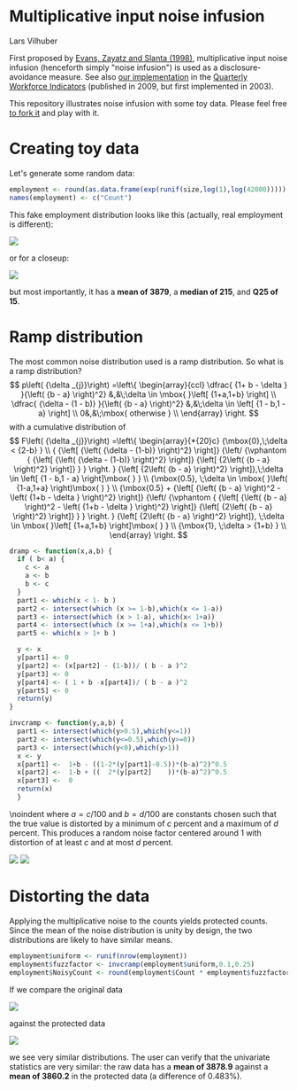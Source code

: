 # Multiplicative input noise infusion
Lars Vilhuber  


First proposed by [Evans, Zayatz and Slanta (1998)](http://www.jos.nu/Articles/abstract.asp?article=144537), multiplicative input noise infusion (henceforth simply "noise infusion") is used as a disclosure-avoidance measure. See also [our implementation](https://ideas.repec.org/h/nbr/nberch/0485.html) in the [Quarterly Workforce Indicators](http://lehd.ces.census.gov/data) (published in 2009, but first implemented in 2003).

This repository illustrates noise infusion with some toy data. 
Please feel free [to fork it](https://github.com/larsvilhuber/rampnoise/) and play with it.

# Creating toy data

Let's generate some random data:

```r
employment <- round(as.data.frame(exp(runif(size,log(1),log(42000)))))
names(employment) <- c("Count")
```

This fake employment distribution looks like this (actually, real employment is different):

![](rampdist_files/figure-html/unnamed-chunk-3-1.png)<!-- -->

or for a closeup:

![](rampdist_files/figure-html/unnamed-chunk-4-1.png)<!-- -->

but most importantly, it has a **mean of 3879**, a **median of 215**, and **Q25 of 15**.

# Ramp distribution
The most common noise distribution used is a ramp distribution.
So what is a ramp distribution?
$$
	p\left( {\delta _{j}}\right) =\left\{
			\begin{array}{ccl} 
			\dfrac{ {1+ b - \delta } }{\left( {b - a} \right)^2}
					&,&\;\delta \in \mbox{ }\left[ {1+a,1+b} \right] \\ 
				\dfrac{ {\delta - (1 - b)} }{\left( {b - a} \right)^2} 
				&,&\;\delta \in \left[ {1 - b,1 - a} \right] \\ 
				0&,&\;\mbox{ otherwise } \\
				 \end{array}
		\right. 
$$
with a cumulative distribution of
$$
		F\left( {\delta _{j}}\right) =\left\{ 
			\begin{array}{*{20}c}
				{\mbox{0},\;\delta < {2-b} } \\ 
				{ 
				  {\left[ {\left( {\delta - (1-b)} \right)^2} \right]} 
				  {\left/ {\vphantom { 
				                {\left[ {\left( {\delta - (1-b)} \right)^2} \right]} 
				                {\left[ {2\left( {b - a} \right)^2} \right]} 
				                     } 
				          } 
				    \right. 
				  } 
				  {\left[ {2\left( {b - a} \right)^2} \right]},\;\delta \in \left[ {1 - b,1 - a} \right]\mbox{ } 
				} \\
				{\mbox{0.5}, \;\delta \in \mbox{ }\left( {1-a,1+a} \right)\mbox{ } } \\
				{\mbox{0.5} + 
				  {\left[ {\left( {b - a} \right)^2 - \left( {1+b - \delta } \right)^2} \right]}
				  {\left/ {\vphantom {
				              {\left[ {\left( {b - a} \right)^2 - \left( {1+b - \delta } \right)^2} \right]}
				              {\left[ {2\left( {b - a} \right)^2} \right]} } 
				          } \right. 
				  } 
				  {\left[ {2\left( {b - a} \right)^2} \right]},
				  \;\delta \in \mbox{ }\left[ {1+a,1+b} \right]\mbox{ }
				} \\ 
				{\mbox{1}, \;\delta > {1+b} } \\ 
			\end{array}
			\right. 
$$
		

```r
dramp <- function(x,a,b) {
  if ( b< a) {
    c <- a
    a <- b
    b <- c
  }
  part1 <- which(x < 1- b )
  part2 <- intersect(which (x >= 1-b),which(x <= 1-a))
  part3 <- intersect(which (x > 1-a), which(x< 1+a))
  part4 <- intersect(which (x >= 1+a),which(x <= 1+b))
  part5 <- which(x > 1+ b )

  y <- x
  y[part1] <- 0
  y[part2] <- (x[part2] - (1-b))/ ( b - a )^2
  y[part3] <- 0
  y[part4] <- ( 1 + b -x[part4])/ ( b - a )^2
  y[part5] <- 0
  return(y)
}

invcramp <- function(y,a,b) {
  part1 <- intersect(which(y>0.5),which(y<=1))
  part2 <- intersect(which(y<=0.5),which(y>=0))
  part3 <- intersect(which(y<0),which(y>1))
  x <- y
  x[part1] <-  1+b - ((1-2*(y[part1]-0.5))*(b-a)^2)^0.5
  x[part2] <-  1-b + ((  2*(y[part2]    ))*(b-a)^2)^0.5
  x[part3] <-  0
  return(x)
  }
```


\noindent where $a={c}/{100}$ and $b={d}/{100}$ are constants chosen
		such that the true value is distorted by a minimum of $c$ percent and a
		maximum of $d$ percent. This produces a random noise factor centered around 1 with
		distortion of at least $c$ and at most $d$ percent.
		
![](rampdist_files/figure-html/plot_ramp-1.png)<!-- -->
![](rampdist_files/figure-html/plot_cum_ramp-1.png)<!-- -->

# Distorting the data

Applying the multiplicative noise to the counts yields protected counts. Since the mean of the noise distribution is unity by design, the two distributions are likely to have similar means. 

```r
employment$uniform <- runif(nrow(employment))
employment$fuzzfactor <- invcramp(employment$uniform,0.1,0.25)
employment$NoisyCount <- round(employment$Count * employment$fuzzfactor,0)
```

If we compare the original data 

![](rampdist_files/figure-html/unnamed-chunk-6-1.png)<!-- -->

against the protected data

![](rampdist_files/figure-html/unnamed-chunk-7-1.png)<!-- -->

we see very similar distributions. The user can verify that the univariate statistics are very similar: the raw data has a **mean of 3878.9** against a **mean of  3860.2**  in the protected data (a difference of 0.483%).
